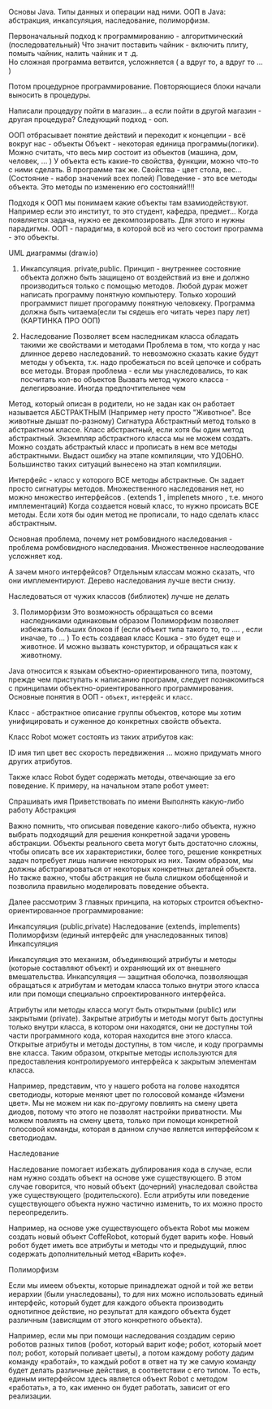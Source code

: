 Основы Java. Типы данных и операции над ними. ООП в Java: абстракция, инкапсуляция, наследование, полиморфизм.


Первоначальный подход к программированию - алгоритмический (последовательный)
Что значит поставить чайник - включить плиту, помыть чайник, налить чайник и т .д.  
Но сложная программа ветвится, усложняется ( а вдруг то, а вдруг то ... )

Потом процедурное программирование. Повторяющиеся блоки начали выносить в процедуры. 

Написали процедуру пойти в магазин... а если пойти в другой магазин - другая процедура?
Следующий подход - ооп.

ООП отбрасывает понятие действий и переходит к концепции - всё вокруг нас - объекты
Объект - некоторая единица программы(логики). Можно считать, что весь мир состоит из объектов (машина, дом, человек, ... )
У объекта есть какие-то свойства, функции, можно что-то с ними сделать. В программе так же.
Свойства - цвет стола, вес... (Состояние - набор значений всех полей)
Поведение - это все методы объекта. Это методы по изменению его состояний!!!!

Подходя к ООП мы понимаем какие объекты там взамиодействуют. Например если это институт, то это студент, кафедра, предмет...
Когда появляется задача, нужно ее декомпозировать. Для этого и нужны парадигмы. 
ООП - парадигма, в которой всё из чего состоит программа - это объекты. 

UML диаграммы (draw.io)
 
1) Инкапсуляция. private,public.
Принцип - внутреннее состояние объекта должно быть защищено от воздействий из вне и должно производиться только с помощью методов. Любой дурак может написать программу понятную компьютеру. Только хороший программист пишет прогорамму понятную человкеку. Программа должна быть читаема(если ты сядешь его читать через пару лет) (КАРТИНКА ПРО ООП)

2) Наследование
Позволяет всем наследникам класса обладать такими же свойствами и методами
Проблема в том, что когда у нас длинное дерево наследований. то невозможно сказать какие будут методы у объекта, т.к. надо пробежаться по всей цепочке и собрать все методы.
Вторая проблема - если мы унаследовались, то как посчитать кол-во объектов
Вызвать метод чужого класса - делегирвоание. Иногда предпочтительнее чем 

Метод, который описан в родители, но не задан как он работает называется АБСТРАКТНЫМ (Например нету просто "Животное". Все животные дышат по-разному)
Сигнатура
Абстрактный метод только в абстрактном классе. Класс абстрактный, если хотя бы один метод абстрактный. Экземпляр абстрактного класса мы не можем создать. Можно создать абстрактый класс и прописать в нем все методы абстрактными. Выдаст ошибку на этапе компиляции, что УДОБНО. Большинство таких ситуаций вынесено на этап компиляции.

Интерфейс - класс у которого ВСЕ методы абстрактные. Он задает просто сигнатуры методов. Множественного наследования нет, но можно множество интерфейсов . (extends 1 , implenets много , т.е. много имплементаций)
Когда создается новый класс, то нужно происать ВСЕ методы. Если хотя бы один метод не прописали, то надо сделать класс абстрактным. 

Основная проблема, почему нет ромбовидного наследования - проблема ромбовидного наследования. Множественное наслеодование усложняет код.

А зачем много интерфейсов? Отдельным классам можно сказать, что они имплементируют. Дерево наследования лучше вести снизу.

Наследоваться от чужих классов (библиотек) лучше не делать

3) Полиморфизм
Это возможность обращаться со всеми наследниками одинаковым образом
Полиморфизм позволяет избежать больших блоков if (если объект типа такого то, то .... , если иначае, то ... )
То есть создавая класс Кошка - это будет еще и животное. И можно вызвать констурктор, и обращаться как к животному.



Java относится к языкам объектно-ориентированного типа,  поэтому, прежде чем приступать к написанию программ, следует познакомиться с принципами объектно-ориентированного программирования.
Основные понятия в ООП - `объект`, `интерфейс` и `класс`. 

Класс - абстрактное описание группы объектов, которе мы хотим унифицировать и суженное до конкретных свойств объекта. 

Класс Robot может состоять из таких атрибутов как:

ID
имя
тип
цвет
вес
скорость передвижения
…
можно придумать много других атрибутов.

Также класс Robot будет содержать методы, отвечающие за его поведение. К примеру, на начальном этапе робот умеет:

Спрашивать имя
Приветствовать по имени
Выполнять какую-либо работу
Абстракция

Важно помнить, что описывая поведение какого-либо объекта, нужно выбрать подходящий для решения конкретной задачи уровень абстракции. Объекты реального света могут быть достаточно сложны, чтобы описать все их характеристики, более того, решение конкретных задач потребует лишь наличие некоторых из них. Таким образом, мы должны абстрагироваться от некоторых конкретных деталей объекта. Но также важно, чтобы абстракция не была слишком обобщенной и позволила правильно моделировать поведение объекта.

Далее рассмотрим 3 главных принципа, на которых строится объектно-ориентированное программирование:

Инкапсуляция (public,private)
Наследование (extends, implements)
Полиморфизм (единый интерфейс для унаследованных типов)
Инкапсуляция

Инкапсуляция это механизм, объединяющий атрибуты и методы (которые составляют объект) и охраняющий их от внешнего вмешательства.  Инкапсуляция — защитная оболочка, позволяющая обращаться к атрибутам и методам класса только внутри этого класса или при помощи специально спроектированного  интерфейса.

Атрибуты или методы класса могут быть открытыми (public) или закрытыми (private). Закрытые атрибуты и методы могут быть доступны только внутри класса, в котором они находятся, они не доступны той части программного кода, которая находится вне этого класса. Открытые атрибуты и методы доступны, в том числе, и коду программы вне класса. Таким образом, открытые методы используются для предоставления контролируемого интерфейса к закрытым элементам класса.

Например, представим, что у нашего робота на голове находятся светодиоды, которые меняют цвет по голосовой команде «Измени цвет».  Мы не можем ни как по-другому повлиять на смену цвета диодов, потому что этого не позволят настройки приватности. Мы можем повлиять на смену цвета, только при помощи конкретной голосовой команды, которая в данном случае является интерфейсом к светодиодам.

Наследование

Наследование помогает избежать дублирования кода в случае, если нам нужно создать объект на основе уже существующего. В этом случае говорится, что новый объект (дочерний) унаследовал свойства уже существующего (родительского). Если атрибуты или поведение существующего объекта нужно частично изменить, то  их можно просто переопределить.

Например, на основе  уже существующего объекта Robot мы можем создать новый объект CoffeRobot, который будет варить кофе. Новый робот будет иметь все атрибуты и методы что и предыдущий, плюс содержать дополнительный метод «Варить кофе».

Полиморфизм

Если мы имеем объекты, которые принадлежат одной и той же ветви иерархии (были унаследованы), то для них можно использовать единый интерфейс, который будет для каждого объекта производить однотипное действие, но результат для каждого объекта будет различным (зависящим от этого конкретного объекта).

Например, если мы при помощи наследования создадим серию роботов разных типов (робот, который варит кофе; робот, который моет пол; робот, который поливает цветы), а потом каждому роботу дадим команду «работай», то каждый робот в ответ на ту же самую команду будет делать различные действия, в соответствии с его типом. То есть, единым интерфейсом здесь является объект Robot с методом «работать», а то, как именно он будет работать, зависит от его реализации.
